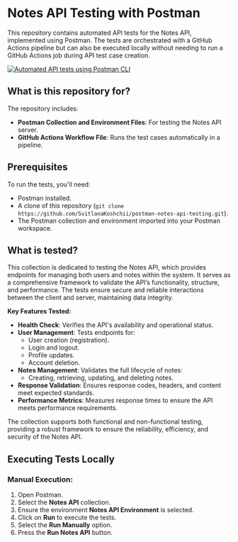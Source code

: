 # Notes API Testing with Postman

This repository contains automated API tests for the Notes API, implemented using Postman. The tests are orchestrated with a GitHub Actions pipeline but can also be executed locally without needing to run a GitHub Actions job during API test case creation.

[![Automated API tests using Postman CLI](https://github.com/SvitlanaKoshchii/postman-notes-api-testing/actions/workflows/postman-workflow.yml/badge.svg)](https://github.com/SvitlanaKoshchii/postman-notes-api-testing/actions/workflows/postman-workflow.yml)

## What is this repository for?

The repository includes:
- **Postman Collection and Environment Files**: For testing the Notes API server.
- **GitHub Actions Workflow File**: Runs the test cases automatically in a pipeline.

## Prerequisites

To run the tests, you'll need:
- Postman installed.
- A clone of this repository (`git clone https://github.com/SvitlanaKoshchii/postman-notes-api-testing.git`).
- The Postman collection and environment imported into your Postman workspace.

## What is tested?

This collection is dedicated to testing the Notes API, which provides endpoints for managing both users and notes within the system. It serves as a comprehensive framework to validate the API’s functionality, structure, and performance. The tests ensure secure and reliable interactions between the client and server, maintaining data integrity.

**Key Features Tested:**
- **Health Check**: Verifies the API's availability and operational status.
- **User Management**: Tests endpoints for:
  - User creation (registration).
  - Login and logout.
  - Profile updates.
  - Account deletion.
- **Notes Management**: Validates the full lifecycle of notes:
  - Creating, retrieving, updating, and deleting notes.
- **Response Validation**: Ensures response codes, headers, and content meet expected standards.
- **Performance Metrics**: Measures response times to ensure the API meets performance requirements.

The collection supports both functional and non-functional testing, providing a robust framework to ensure the reliability, efficiency, and security of the Notes API.

## Executing Tests Locally

### Manual Execution:
1. Open Postman.
2. Select the **Notes API** collection.
3. Ensure the environment **Notes API Environment** is selected.
4. Click on **Run** to execute the tests.
5. Select the **Run Manually** option.
6. Press the **Run Notes API** button.

